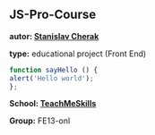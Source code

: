 ## JS-Pro-Course

**autor: [Stanislav Cherak](https://github.com/Stanislav-Cherak)**

**type:** educational project (Front End)
```javascript
function sayHello () {
alert('Hello world');
};
```
**School: [TeachMeSkills](https://teachmeskills.by)**

**Group:** FE13-onl
